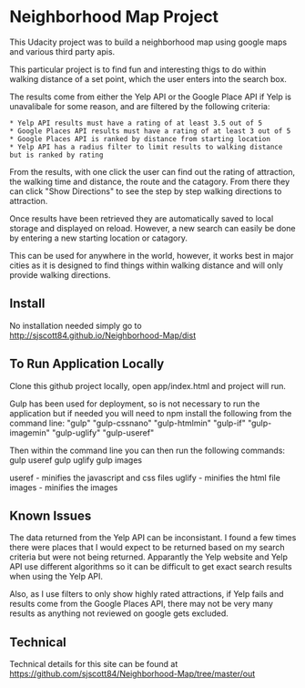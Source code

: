 # Neighborhood Map Project

This Udacity project was to build a neighborhood map using google maps and various third party apis.

This particular project is to find fun and interesting thigs to do within walking distance of a set point, which the user enters into the search box.

The results come from either the Yelp API or the Google Place API if Yelp is unavalibale for some reason, and are filtered by the following criteria:

	* Yelp API results must have a rating of at least 3.5 out of 5
	* Google Places API results must have a rating of at least 3 out of 5
	* Google Places API is ranked by distance from starting location
	* Yelp API has a radius filter to limit results to walking distance but is ranked by rating

From the results, with one click the user can find out the rating of attraction, the walking time and distance, the route and the catagory. From there they can click "Show Directions" to see the step by step walking directions to attraction.

Once results have been retrieved they are automatically saved to local storage and displayed on reload.  However, a new search can easily be done by entering a new starting location or catagory.

This can be used for anywhere in the world, however, it works best in major cities as it is designed to find things within walking distance and will only provide walking directions.

## Install

No installation needed simply go to http://sjscott84.github.io/Neighborhood-Map/dist

## To Run Application Locally

Clone this github project locally, open app/index.html and project will run.

Gulp has been used for deployment, so is not necessary to run the application but if needed you will need to npm install the following from the command line:
		"gulp"
		"gulp-cssnano"
		"gulp-htmlmin"
		"gulp-if"
		"gulp-imagemin"
		"gulp-uglify"
		"gulp-useref"

Then within the command line you can then run the following commands:
		gulp useref
		gulp uglify
		gulp images

useref - minifies the javascript and css files
uglify - minifies the html file
images - minifies the images

## Known Issues

The data returned from the Yelp API can be inconsistant.  I found a few times there were places that I would expect to be returned based on my search criteria but were not being returned.  Apparantly the Yelp website and Yelp API use different algorithms so it can be difficult to get exact search results when using the Yelp API.

Also, as I use filters to only show highly rated attractions, if Yelp fails and results come from the Google Places API, there may not be very many results as anything not reviewed on google gets excluded.


## Technical

Technical details for this site can be found at https://github.com/sjscott84/Neighborhood-Map/tree/master/out
